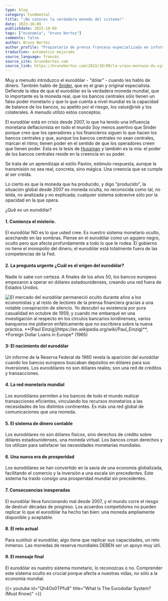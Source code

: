```yaml
---
type: blog
category: Fundmental
title: "¡No conoces la verdadera moneda del sistema!"
date: 2023-10-09
publishdate: 2023-10-09
tags: ["economía", "bruno bertez"]
comments: false
author: Bruno Bertez
author_profile: "Propietario de prensa francesa especializada en información financiera. Como director de un grupo de prensa especializado en economía y finanzas, fundó el diario La Tribune. Escribe regularmente en el diario económico suizo L'Agefi. Es bloguero habitual en los sitios web de noticias Blog à Lupus, brunobertez.com, Atlantico y Lesobservateurs.ch."
traduction: automatico mejorado
source_language: francés
source_site: brunobertez.com
source_link: https://brunobertez.com/2023/10/09/la-vraie-monnaie-du-systeme-vous-ne-la-connaissez-pas
---
```


Muy a menudo introduzco el eurodólar - "dólar" - cuando les hablo de dinero. También hablo de [Snider](https://alhambrapartners.com/author/jsnider/), que es el gran y original especialista. Defiende la idea de que el eurodólar es la verdadera moneda mundial, que lo importante es la moneda real, que los bancos centrales sólo tienen un falso poder monetario y que lo que cuenta a nivel mundial es la capacidad de balance de los bancos, su apetito por el riesgo, los value@risk y los colaterales. A menudo utilizo estos conceptos.

El eurodólar está en crisis desde 2007, lo que ha tenido una influencia monetaria deflacionista en todo el mundo Soy menos asertivo que Snider porque creo que los operadores y los financieros siguen lo que hacen los bancos centrales y que, aunque los bancos centrales no sean centrales, marcan el ritmo; tienen poder en el sentido de que los operadores creen que tienen poder. Esta es la tesis de [Hussman](https://en.wikipedia.org/wiki/John_Hussman) y también es la mía: el poder de los bancos centrales reside en la creencia en su poder.

Se trata de un aprendizaje al estilo Pavlov, estímulo-respuesta, aunque la transmisión no sea real, concreta, sino mágica. Una creencia que se cumple al ser creída.

Lo cierto es que la moneda que ha producido, y digo "producido", la situación global desde 2007 es moneda oculta, no reconocida como tal, no leída, no analizada y no explicada; cualquier sistema sobrevive sólo por la opacidad en la que opera.

¿Qué es un eurodólar? 

#### 1. Comienza el misterio.

El eurodólar NO es lo que usted cree. Es nuestro sistema monetario oculto, acechando en las sombras. Piense en el eurodólar como un agujero negro, oculto pero que afecta profundamente a todo lo que le rodea. El gobierno no tiene el monopolio del dinero; el eurodólar está totalmente fuera de las competencias de la Fed.

#### 2. La pregunta urgente ¿Cuál es el origen del eurodólar? 

Nadie lo sabe con certeza. A finales de los años 50, los bancos europeos empezaron a operar en dólares estadounidenses, creando una red fuera de Estados Unidos.

![](./fig1.jpg "El mercado del eurodólar permaneció oculto durante años a los economistas y al resto de lectores de la prensa financiera gracias a una notable conspiración de silencio. Yo descubrí su existencia por pura casualidad en octubre de 1959, y cuando me embarqué en una investigación al respecto en los círculos bancarios londinenses, varios banqueros me pidieron enfáticamente que no escribiera sobre la nueva práctica. **[Paul Einzig](https://en.wikipedia.org/wiki/Paul_Einzig)**, *Foreign Dollar Loans in Europe* (1965)")

#### 3: El nacimiento del eurodólar

Un informe de la Reserva Federal de 1960 revela la aparición del eurodólar cuando los bancos europeos buscaban depósitos en dólares para sus inversiones. Los eurodólares no son dólares reales; son una red de créditos y transacciones.

#### 4. La red monetaria mundial

Los eurodólares permiten a los bancos de todo el mundo realizar transacciones eficientes, vinculando los recursos monetarios a las necesidades de los distintos continentes. Es más una red global de comunicaciones que una moneda.

#### 5. El sistema de dinero contable 
Los eurodólares no son dólares físicos, sino derechos de crédito sobre dólares estadounidenses, una moneda virtual. Los bancos crean derechos y los utilizan para satisfacer las necesidades monetarias mundiales.

#### 6. Una nueva era de prosperidad
Los eurodólares se han convertido en la savia de una economía globalizada, facilitando el comercio y la inversión a una escala sin precedentes. Este sistema ha traído consigo una prosperidad mundial sin precedentes.

#### 7. Consecuencias inesperadas
El eurodólar lleva funcionando mal desde 2007, y el mundo corre el riesgo de destruir décadas de progreso. Los acuerdos competidores no pueden replicar lo que el eurodólar ha hecho tan bien: una moneda ampliamente disponible y aceptable.

#### 8. El reto actual

Para sustituir al eurodólar, algo tiene que replicar sus capacidades, un reto inmenso.
Las monedas de reserva mundiales DEBEN ser un apoyo muy útil.

#### 9. El mensaje final

El eurodólar es nuestro sistema monetario, lo reconozcas o no. Comprender este sistema oculto es crucial porque afecta a nuestras vidas, no sólo a la economía mundial.

{{< youtube id="Qh4Os0TPfu8" title="What Is The Eurodollar System? (Must Know)" >}}